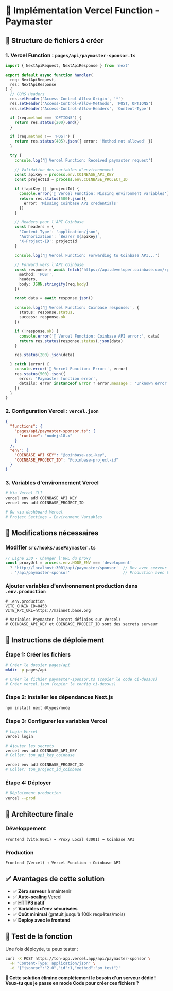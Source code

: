 # 🚀 Implémentation Vercel Function - Paymaster

## 📁 **Structure de fichiers à créer**

### **1. Vercel Function : `pages/api/paymaster-sponsor.ts`**
```typescript
import { NextApiRequest, NextApiResponse } from 'next'

export default async function handler(
  req: NextApiRequest,
  res: NextApiResponse
) {
  // CORS Headers
  res.setHeader('Access-Control-Allow-Origin', '*')
  res.setHeader('Access-Control-Allow-Methods', 'POST, OPTIONS')
  res.setHeader('Access-Control-Allow-Headers', 'Content-Type')

  if (req.method === 'OPTIONS') {
    return res.status(200).end()
  }

  if (req.method !== 'POST') {
    return res.status(405).json({ error: 'Method not allowed' })
  }

  try {
    console.log('🔧 Vercel Function: Received paymaster request')
    
    // Validation des variables d'environnement
    const apiKey = process.env.COINBASE_API_KEY
    const projectId = process.env.COINBASE_PROJECT_ID
    
    if (!apiKey || !projectId) {
      console.error('🔧 Vercel Function: Missing environment variables')
      return res.status(500).json({
        error: 'Missing Coinbase API credentials'
      })
    }

    // Headers pour l'API Coinbase
    const headers = {
      'Content-Type': 'application/json',
      'Authorization': `Bearer ${apiKey}`,
      'X-Project-ID': projectId
    }

    console.log('🔧 Vercel Function: Forwarding to Coinbase API...')
    
    // Forward vers l'API Coinbase
    const response = await fetch('https://api.developer.coinbase.com/rpc/v1/base', {
      method: 'POST',
      headers,
      body: JSON.stringify(req.body)
    })

    const data = await response.json()
    
    console.log('🔧 Vercel Function: Coinbase response:', {
      status: response.status,
      success: response.ok
    })

    if (!response.ok) {
      console.error('🔧 Vercel Function: Coinbase API error:', data)
      return res.status(response.status).json(data)
    }

    res.status(200).json(data)

  } catch (error) {
    console.error('🔧 Vercel Function: Error:', error)
    res.status(500).json({
      error: 'Paymaster function error',
      details: error instanceof Error ? error.message : 'Unknown error'
    })
  }
}
```

### **2. Configuration Vercel : `vercel.json`**
```json
{
  "functions": {
    "pages/api/paymaster-sponsor.ts": {
      "runtime": "nodejs18.x"
    }
  },
  "env": {
    "COINBASE_API_KEY": "@coinbase-api-key",
    "COINBASE_PROJECT_ID": "@coinbase-project-id"
  }
}
```

### **3. Variables d'environnement Vercel**
```bash
# Via Vercel CLI
vercel env add COINBASE_API_KEY
vercel env add COINBASE_PROJECT_ID

# Ou via dashboard Vercel
# Project Settings → Environment Variables
```

## 🔧 **Modifications nécessaires**

### **Modifier `src/hooks/usePaymaster.ts`**
```typescript
// Ligne 230 - Changer l'URL du proxy
const proxyUrl = process.env.NODE_ENV === 'development' 
  ? 'http://localhost:3001/api/paymaster/sponsor'  // Dev avec serveur local
  : '/api/paymaster-sponsor'                       // Production avec Vercel Function
```

### **Ajouter variables d'environnement production dans `.env.production`**
```env
# .env.production
VITE_CHAIN_ID=8453
VITE_RPC_URL=https://mainnet.base.org

# Variables Paymaster (seront définies sur Vercel)
# COINBASE_API_KEY et COINBASE_PROJECT_ID sont des secrets serveur
```

## 🚀 **Instructions de déploiement**

### **Étape 1: Créer les fichiers**
```bash
# Créer le dossier pages/api
mkdir -p pages/api

# Créer le fichier paymaster-sponsor.ts (copier le code ci-dessus)
# Créer vercel.json (copier la config ci-dessus)
```

### **Étape 2: Installer les dépendances Next.js**
```bash
npm install next @types/node
```

### **Étape 3: Configurer les variables Vercel**
```bash
# Login Vercel
vercel login

# Ajouter les secrets
vercel env add COINBASE_API_KEY
# Coller: ton_api_key_coinbase

vercel env add COINBASE_PROJECT_ID  
# Coller: ton_project_id_coinbase
```

### **Étape 4: Déployer**
```bash
# Déploiement production
vercel --prod
```

## 🎯 **Architecture finale**

### **Développement**
```
Frontend (Vite:8081) → Proxy Local (3001) → Coinbase API
```

### **Production**
```
Frontend (Vercel) → Vercel Function → Coinbase API
```

## ✅ **Avantages de cette solution**

- ✅ **Zéro serveur** à maintenir
- ✅ **Auto-scaling** Vercel
- ✅ **HTTPS natif**
- ✅ **Variables d'env sécurisées**
- ✅ **Coût minimal** (gratuit jusqu'à 100k requêtes/mois)
- ✅ **Deploy avec le frontend**

## 🧪 **Test de la fonction**

Une fois déployée, tu peux tester :
```bash
curl -X POST https://ton-app.vercel.app/api/paymaster-sponsor \
  -H "Content-Type: application/json" \
  -d '{"jsonrpc":"2.0","id":1,"method":"pm_test"}'
```

**🚀 Cette solution élimine complètement le besoin d'un serveur dédié ! Veux-tu que je passe en mode Code pour créer ces fichiers ?**
